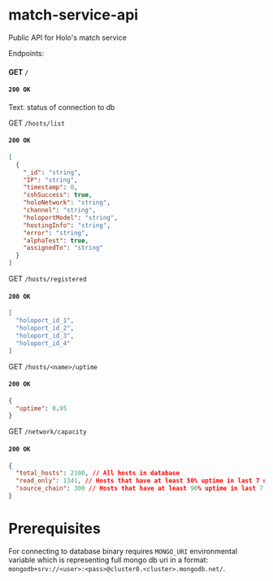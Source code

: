 # match-service-api
Public API for Holo's match service

Endpoints:

#### GET `/`

#### `200 OK`

Text: status of connection to db

GET
`/hosts/list`

#### `200 OK`

```json
[
  {
    "_id": "string",
    "IP": "string",
    "timestamp": 0,
    "sshSuccess": true,
    "holoNetwork": "string",
    "channel": "string",
    "holoportModel": "string",
    "hostingInfo": "string",
    "error": "string",
    "alphaTest": true,
    "assignedTo": "string"
  }
]
```

GET
`/hosts/registered`

#### `200 OK`

```json
[
  "holoport_id_1",
  "holoport_id_2",
  "holoport_id_3",
  "holoport_id_4"
]
```

GET
`/hosts/<name>/uptime`

#### `200 OK`

```json
{
  "uptime": 0.95
}
```

GET
`/network/capacity`

#### `200 OK`

```json
{
  "total_hosts": 2100, // All hosts in database
  "read_only": 1341, // Hosts that have at least 50% uptime in last 7 days
  "source_chain": 300 // Hosts that have at least 90% uptime in last 7 days
}
```

# Prerequisites

For connecting to database binary requires `MONGO_URI` environmental variable which is representing full mongo db uri in a format: `mongodb+srv://<user>:<pass>@cluster0.<cluster>.mongodb.net/`.
